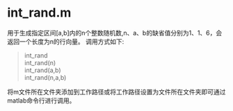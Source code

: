 # int_rand.m
用于生成指定区间[a,b]内的n个整数随机数,n、a、b的缺省值分别为1、1、6，会返回一个长度为n的行向量。
调用方式如下:  
> int_rand  
int_rand(n)  
int_rand(a,b)  
int_rand(n,a,b)  

将m文件所在文件夹添加到工作路径或将工作路径设置为文件所在文件夹即可通过matlab命令行进行调用。

